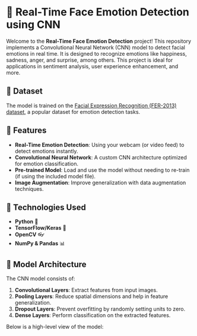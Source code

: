 # 🚀 Real-Time Face Emotion Detection using CNN

Welcome to the **Real-Time Face Emotion Detection** project! This repository implements a Convolutional Neural Network (CNN) model to detect facial emotions in real time. It is designed to recognize emotions like happiness, sadness, anger, and surprise, among others. This project is ideal for applications in sentiment analysis, user experience enhancement, and more.

## 📂 Dataset

The model is trained on the [Facial Expression Recognition (FER-2013) dataset](https://www.kaggle.com/c/challenges-in-representation-learning-facial-expression-recognition-challenge/data?source=post_page-----f9239fdc63ad--------------------------------), a popular dataset for emotion detection tasks.

## 🌟 Features

- **Real-Time Emotion Detection**: Using your webcam (or video feed) to detect emotions instantly.
- **Convolutional Neural Network**: A custom CNN architecture optimized for emotion classification.
- **Pre-trained Model**: Load and use the model without needing to re-train (if using the included model file).
- **Image Augmentation**: Improve generalization with data augmentation techniques.

## 🧰 Technologies Used

- **Python** 🐍
- **TensorFlow/Keras** 🤖
- **OpenCV** 👓
- **NumPy & Pandas** 📊


## 📝 Model Architecture

The CNN model consists of:
1. **Convolutional Layers**: Extract features from input images.
2. **Pooling Layers**: Reduce spatial dimensions and help in feature generalization.
3. **Dropout Layers**: Prevent overfitting by randomly setting units to zero.
4. **Dense Layers**: Perform classification on the extracted features.

Below is a high-level view of the model:

